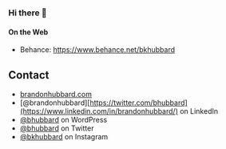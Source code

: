 ### Hi there 👋


#### On the Web 
- Behance: https://www.behance.net/bkhubbard


## Contact
- [brandonhubbard.com](https://brandonhubbard.com)
- [@brandonhubbard][https://twitter.com/bhubbard](https://www.linkedin.com/in/brandonhubbard/) on LinkedIn
- [@bhubbard](https://profiles.wordpress.org/bhubbard) on WordPress
- [@bhubbard](https://twitter.com/bhubbard) on Twitter
- [@bkhubbard](https://www.instagram.com/bkhubbard/) on Instagram
